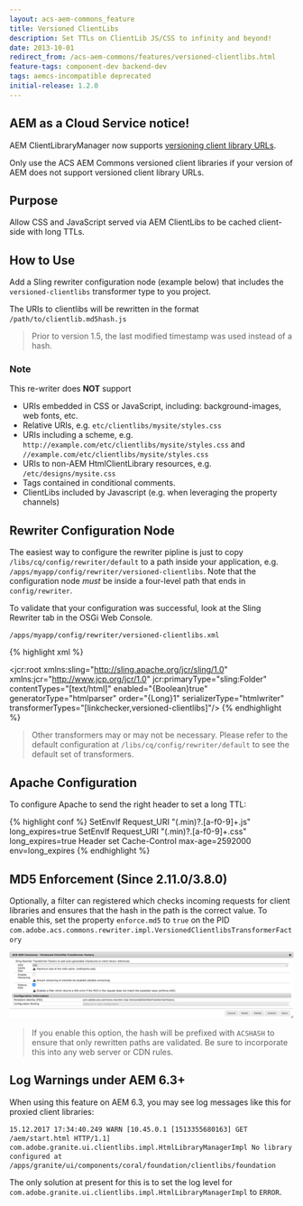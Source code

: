```yaml
---
layout: acs-aem-commons_feature
title: Versioned ClientLibs
description: Set TTLs on ClientLib JS/CSS to infinity and beyond!
date: 2013-10-01
redirect_from: /acs-aem-commons/features/versioned-clientlibs.html
feature-tags: component-dev backend-dev
tags: aemcs-incompatible deprecated
initial-release: 1.2.0
---
```


## AEM as a Cloud Service notice!

AEM ClientLibraryManager now supports [versioning client library URLs](https://experienceleague.adobe.com/docs/experience-manager-cloud-service/implementing/content-delivery/caching.html?lang=en#content-consistency). 

Only use the ACS AEM Commons versioned client libraries if your version of AEM does not support versioned client library URLs.



## Purpose

Allow CSS and JavaScript served via AEM ClientLibs to be cached client-side with long TTLs.

## How to Use

Add a Sling rewriter configuration node (example below) that includes the `versioned-clientlibs` transformer type to you project. 

The URIs to clientlibs will be rewritten in the format `/path/to/clientlib.md5hash.js`

> Prior to version 1.5, the last modified timestamp was used instead of a hash.

### Note

This re-writer does **NOT** support

* URIs embedded in CSS or JavaScript, including: background-images, web fonts, etc. 
* Relative URIs, e.g. `etc/clientlibs/mysite/styles.css`
* URIs including a scheme, e.g. `http://example.com/etc/clientlibs/mysite/styles.css` and `//example.com/etc/clientlibs/mysite/styles.css`
* URIs to non-AEM HtmlClientLibrary resources, e.g. `/etc/designs/mysite.css`
* Tags contained in conditional comments.
* ClientLibs included by Javascript (e.g. when leveraging the property channels)

## Rewriter Configuration Node

The easiest way to configure the rewriter pipline is just to copy `/libs/cq/config/rewriter/default` to a path inside your application, e.g. `/apps/myapp/config/rewriter/versioned-clientlibs`. Note that the configuration node *must* be inside a four-level path that ends in `config/rewriter`.

To validate that your configuration was successful, look at the Sling Rewriter tab in the OSGi Web Console.

	/apps/myapp/config/rewriter/versioned-clientlibs.xml

{% highlight xml %}
<?xml version="1.0" encoding="UTF-8"?>
<jcr:root xmlns:sling="http://sling.apache.org/jcr/sling/1.0" xmlns:jcr="http://www.jcp.org/jcr/1.0"
    jcr:primaryType="sling:Folder"
    contentTypes="[text/html]"
    enabled="{Boolean}true"
    generatorType="htmlparser"
    order="{Long}1"
    serializerType="htmlwriter"
    transformerTypes="[linkchecker,versioned-clientlibs]"/>
{% endhighlight %}        

> Other transformers may or may not be necessary. Please refer to the default configuration at `/libs/cq/config/rewriter/default` to see the default set of transformers.

## Apache Configuration

To configure Apache to send the right header to set a long TTL:

{% highlight conf %}
SetEnvIf Request_URI "(\.min)?\.[a-f0-9]+\.js" long_expires=true
SetEnvIf Request_URI "(\.min)?\.[a-f0-9]+\.css" long_expires=true
Header set Cache-Control max-age=2592000 env=long_expires 
{% endhighlight %}

## MD5 Enforcement (Since 2.11.0/3.8.0)

Optionally, a filter can registered which checks incoming requests for client libraries and ensures that the hash in the path is the correct value. To enable this, set the property `enforce.md5` to `true` on the PID `com.adobe.acs.commons.rewriter.impl.VersionedClientlibsTransformerFactory`

![transformer factory configuration](images/config.png)

> If you enable this option, the hash will be prefixed with `ACSHASH` to ensure that only rewritten paths are validated. Be sure to incorporate this into any web server or CDN rules.

## Log Warnings under AEM 6.3+

When using this feature on AEM 6.3, you may see log messages like this for proxied client libraries:

    15.12.2017 17:34:40.249 WARN [10.45.0.1 [1513355680163] GET /aem/start.html HTTP/1.1] com.adobe.granite.ui.clientlibs.impl.HtmlLibraryManagerImpl No library configured at /apps/granite/ui/components/coral/foundation/clientlibs/foundation

The only solution at present for this is to set the log level for `com.adobe.granite.ui.clientlibs.impl.HtmlLibraryManagerImpl` to `ERROR`.
